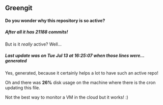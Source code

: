 ## Greengit

#### Do you wonder why this repository is so active?

##### After all it has 21188 commits!

But is it *really* active? Well...

##### Last update was on Tue Jul 13 at 16:25:07 when those lines were... generated

Yes, generated, because it certainly helps a lot to have such an active repo!

Oh and there was **26%** disk usage on the machine
where there is the cron updating this file.

Not the best way to monitor a VM in the cloud but it works! :)
